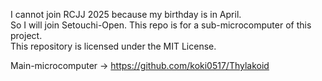 I cannot join RCJJ 2025 because my birthday is in April.  
So I will join Setouchi-Open. This repo is for a sub-microcomputer of this project.  
This repository is licensed under the MIT License.  

Main-microcomputer -> https://github.com/koki0517/Thylakoid
